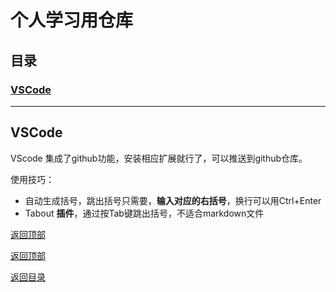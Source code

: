 # 个人学习用仓库

## 目录

### [VSCode](#vscode)

---

## VSCode

VScode 集成了github功能，安装相应扩展就行了，可以推送到github仓库。

使用技巧：
* 自动生成括号，跳出括号只需要，**输入对应的右括号**，换行可以用Ctrl+Enter
* Tabout **插件**，通过按Tab键跳出括号，不适合markdown文件

[返回顶部](#目录)

[返回顶部](#目录)

[返回目录](#目录)
